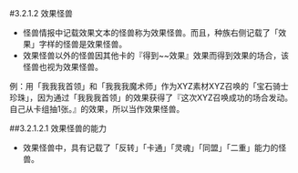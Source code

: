 #3.2.1.2        效果怪兽
* 怪兽情报中记载效果文本的怪兽称为效果怪兽。而且，种族右侧记载了「效果」字样的怪兽是效果怪兽。
* 效果怪兽以外的怪兽因其他卡的『得到~~效果』效果而得到效果的场合，该怪兽也视为效果怪兽。

例：用「我我我首领」和「我我我魔术师」作为XYZ素材XYZ召唤的「宝石骑士 珍珠」，因为通过「我我我首领」的效果获得了『这次XYZ召唤成功的场合发动。自己从卡组抽1张。』的效果，所以当作效果怪兽。

##3.2.1.2.1        效果怪兽的能力
* 效果怪兽中，具有记载了「反转」「卡通」「灵魂」「同盟」「二重」能力的怪兽。
